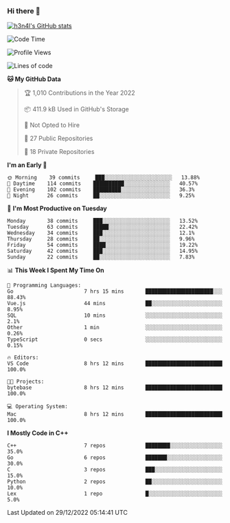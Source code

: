### Hi there 👋

[![h3n4l's GitHub stats](https://github-readme-stats.vercel.app/api?username=h3n4l&count_private=true&show_icons=true&theme=radical)](https://github.com/h3n4l/github-readme-stats)

<!--START_SECTION:waka-->
![Code Time](http://img.shields.io/badge/Code%20Time-847%20hrs%202%20mins-blue)

![Profile Views](http://img.shields.io/badge/Profile%20Views-1-blue)

![Lines of code](https://img.shields.io/badge/From%20Hello%20World%20I%27ve%20Written-44%20Thousand%20lines%20of%20code-blue)

**🐱 My GitHub Data** 

> 🏆 1,010 Contributions in the Year 2022
 > 
> 📦 411.9 kB Used in GitHub's Storage 
 > 
> 🚫 Not Opted to Hire
 > 
> 📜 27 Public Repositories 
 > 
> 🔑 18 Private Repositories  
 > 
**I'm an Early 🐤** 

```text
🌞 Morning    39 commits     ███░░░░░░░░░░░░░░░░░░░░░░   13.88% 
🌆 Daytime    114 commits    ██████████░░░░░░░░░░░░░░░   40.57% 
🌃 Evening    102 commits    █████████░░░░░░░░░░░░░░░░   36.3% 
🌙 Night      26 commits     ██░░░░░░░░░░░░░░░░░░░░░░░   9.25%

```
📅 **I'm Most Productive on Tuesday** 

```text
Monday       38 commits     ███░░░░░░░░░░░░░░░░░░░░░░   13.52% 
Tuesday      63 commits     █████░░░░░░░░░░░░░░░░░░░░   22.42% 
Wednesday    34 commits     ███░░░░░░░░░░░░░░░░░░░░░░   12.1% 
Thursday     28 commits     ██░░░░░░░░░░░░░░░░░░░░░░░   9.96% 
Friday       54 commits     ████░░░░░░░░░░░░░░░░░░░░░   19.22% 
Saturday     42 commits     ███░░░░░░░░░░░░░░░░░░░░░░   14.95% 
Sunday       22 commits     ██░░░░░░░░░░░░░░░░░░░░░░░   7.83%

```


📊 **This Week I Spent My Time On** 

```text
💬 Programming Languages: 
Go                       7 hrs 15 mins       ██████████████████████░░░   88.43% 
Vue.js                   44 mins             ██░░░░░░░░░░░░░░░░░░░░░░░   8.95% 
SQL                      10 mins             ░░░░░░░░░░░░░░░░░░░░░░░░░   2.1% 
Other                    1 min               ░░░░░░░░░░░░░░░░░░░░░░░░░   0.26% 
TypeScript               0 secs              ░░░░░░░░░░░░░░░░░░░░░░░░░   0.15%

🔥 Editors: 
VS Code                  8 hrs 12 mins       █████████████████████████   100.0%

🐱‍💻 Projects: 
bytebase                 8 hrs 12 mins       █████████████████████████   100.0%

💻 Operating System: 
Mac                      8 hrs 12 mins       █████████████████████████   100.0%

```

**I Mostly Code in C++** 

```text
C++                      7 repos             ████████░░░░░░░░░░░░░░░░░   35.0% 
Go                       6 repos             ███████░░░░░░░░░░░░░░░░░░   30.0% 
C                        3 repos             ███░░░░░░░░░░░░░░░░░░░░░░   15.0% 
Python                   2 repos             ██░░░░░░░░░░░░░░░░░░░░░░░   10.0% 
Lex                      1 repo              █░░░░░░░░░░░░░░░░░░░░░░░░   5.0%

```



 Last Updated on 29/12/2022 05:14:41 UTC
<!--END_SECTION:waka-->

